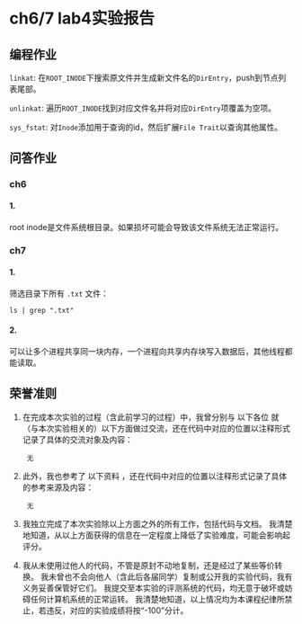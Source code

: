 # ch6/7 lab4实验报告

## 编程作业

`linkat`: 在`ROOT_INODE`下搜索原文件并生成新文件名的`DirEntry`，push到节点列表尾部。

`unlinkat`: 遍历`ROOT_INODE`找到对应文件名并将对应`DirEntry`项覆盖为空项。

`sys_fstat`: 对`Inode`添加用于查询的id，然后扩展`File Trait`以查询其他属性。


## 问答作业

### ch6

#### 1.

root inode是文件系统根目录。如果损坏可能会导致该文件系统无法正常运行。


### ch7

#### 1.

筛选目录下所有 `.txt` 文件：

```
ls | grep ".txt"
```


#### 2. 

可以让多个进程共享同一块内存，一个进程向共享内存块写入数据后，其他线程都能读取。

## 荣誉准则



1. 在完成本次实验的过程（含此前学习的过程）中，我曾分别与 以下各位 就（与本次实验相关的）以下方面做过交流，还在代码中对应的位置以注释形式记录了具体的交流对象及内容：

        无

2. 此外，我也参考了 以下资料 ，还在代码中对应的位置以注释形式记录了具体的参考来源及内容：

        无

3. 我独立完成了本次实验除以上方面之外的所有工作，包括代码与文档。 我清楚地知道，从以上方面获得的信息在一定程度上降低了实验难度，可能会影响起评分。

4. 我从未使用过他人的代码，不管是原封不动地复制，还是经过了某些等价转换。 我未曾也不会向他人（含此后各届同学）复制或公开我的实验代码，我有义务妥善保管好它们。 我提交至本实验的评测系统的代码，均无意于破坏或妨碍任何计算机系统的正常运转。 我清楚地知道，以上情况均为本课程纪律所禁止，若违反，对应的实验成绩将按“-100”分计。